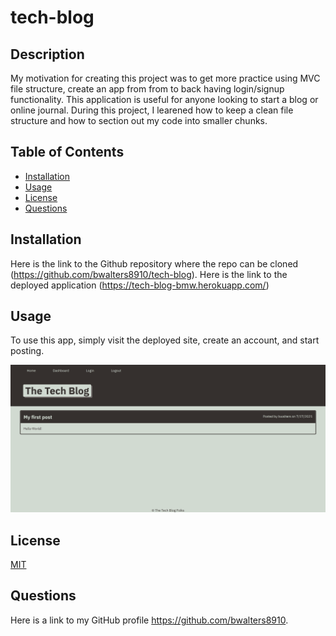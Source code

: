 # tech-blog

## Description

My motivation for creating this project was to get more practice using MVC file structure, create an app from from to back having login/signup functionality. This application is useful for anyone looking to start a blog or online journal. During this project, I learened how to keep a clean file structure and how to section out my code into smaller chunks.

## Table of Contents

- [Installation](#installation)
- [Usage](#usage)
- [License](#license)
- [Questions](#questions)

## Installation

Here is the link to the Github repository where the repo can be cloned (https://github.com/bwalters8910/tech-blog). Here is the link to the deployed application (https://tech-blog-bmw.herokuapp.com/)

## Usage

To use this app, simply visit the deployed site, create an account, and start posting.

![screenshot](public/images/screenshot.PNG)

## License

[MIT](https://choosealicense.com/licenses/mit/)

## Questions

Here is a link to my GitHub profile https://github.com/bwalters8910.
